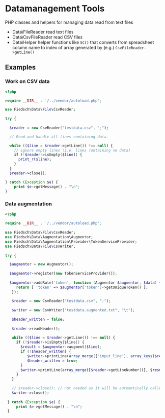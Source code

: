 # Datamanagement Tools

PHP classes and helpers for managing data read from text files
 
 * Data\FileReader  read text files
 * Data\CsvFileReader read CSV files
 * Data\Helper helper functions like `SC()` that converts from spreadsheet column name to index of array 
 generated by (e.g.) `CsvFileReader->getLine()`
 
 
## Examples
 
### Work on CSV data
 
```php
<?php

require __DIR__ . '/../vendor/autoload.php';

use Fiedsch\Data\File\CsvReader;
 
try {
 
  $reader = new CsvReader("testdata.csv", ";");

  // Read and handle all lines containing data.

  while (($line = $reader->getLine()) !== null) {
    // ignore empty lines (i.e. lines containing no data)
    if (!$reader->isEmpty($line)) {
      print_r($line);
    }
  }
  $reader->close();

} catch (Exception $e) {
    print $e->getMessage() . "\n";
}
```
 
### Data augmentation
 
 
```php
<?php
 
require __DIR__ . '/../vendor/autoload.php';
 
use Fiedsch\Data\File\CsvReader;
use Fiedsch\Data\Augmentation\Augmentor;
use Fiedsch\Data\Augmentation\Provider\TokenServiceProvider;
use Fiedsch\Data\File\CsvWriter;
  
try {

  $augmentor = new Augmentor();
 
  $augmentor->register(new TokenServiceProvider());
  
  $augmentor->addRule('token', function (Augmentor $augmentor, $data) {
     return [ 'token' => $augmentor['token']->getUniqueToken() ];
   });
  
   $reader = new CsvReader("testdata.csv", ";");
   
   $writer = new CsvWriter("testdata.augmented.txt", "\t");
   
   $header_written = false;
   
   $reader->readHeader();
   
   while (($line = $reader->getLine()) !== null) {
     if (!$reader->isEmpty($line)) {
       $result = $augmentor->augment($line);
       if (!$header_written) {
          $writer->printLine(array_merge(['input_line'], array_keys($result), $reader->getHeader()));
          $header_written = true;
       }
       $writer->printLine(array_merge([$reader->getLineNumber()], $result, $line));
     }
   }
   
   // $reader->close(); // not needed as it will be automatically called when there are no more lines
   $writer->close();
 
 } catch (Exception $e) {
     print $e->getMessage() . "\n";
 }
 ```
 